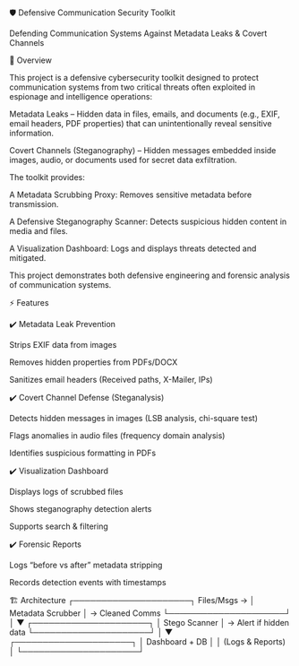 🛡️ Defensive Communication Security Toolkit

Defending Communication Systems Against Metadata Leaks & Covert Channels

📖 Overview

This project is a defensive cybersecurity toolkit designed to protect communication systems from two critical threats often exploited in espionage and intelligence operations:

Metadata Leaks – Hidden data in files, emails, and documents (e.g., EXIF, email headers, PDF properties) that can unintentionally reveal sensitive information.

Covert Channels (Steganography) – Hidden messages embedded inside images, audio, or documents used for secret data exfiltration.

The toolkit provides:

A Metadata Scrubbing Proxy: Removes sensitive metadata before transmission.

A Defensive Steganography Scanner: Detects suspicious hidden content in media and files.

A Visualization Dashboard: Logs and displays threats detected and mitigated.

This project demonstrates both defensive engineering and forensic analysis of communication systems.

⚡ Features

✔️ Metadata Leak Prevention

Strips EXIF data from images

Removes hidden properties from PDFs/DOCX

Sanitizes email headers (Received paths, X-Mailer, IPs)

✔️ Covert Channel Defense (Steganalysis)

Detects hidden messages in images (LSB analysis, chi-square test)

Flags anomalies in audio files (frequency domain analysis)

Identifies suspicious formatting in PDFs

✔️ Visualization Dashboard

Displays logs of scrubbed files

Shows steganography detection alerts

Supports search & filtering

✔️ Forensic Reports

Logs “before vs after” metadata stripping

Records detection events with timestamps

🏗️ Architecture
                ┌─────────────────────┐
   Files/Msgs → │ Metadata Scrubber   │ → Cleaned Comms
                └─────────────────────┘
                          │
                          ▼
                ┌─────────────────────┐
                │ Stego Scanner       │ → Alert if hidden data
                └─────────────────────┘
                          │
                          ▼
                ┌─────────────────────┐
                │ Dashboard + DB      │
                │ (Logs & Reports)    │
                └─────────────────────┘
